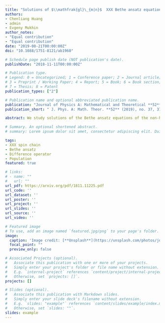 ```yaml
---
title: "Solutions of $\\mathfrak{gl}\_{m|n}$  XXX Bethe ansatz equation and rational difference operators"
authors:
- Chenliang Huang
- admin
- Evgeny Mukhin
author_notes:
- "Equal contribution"
- "Equal contribution"
date: "2019-08-21T00:00:00Z"
doi: "10.1088/1751-8121/ab1960"

# Schedule page publish date (NOT publication's date).
publishDate: "2018-11-11T00:00:00Z"

# Publication type.
# Legend: 0 = Uncategorized; 1 = Conference paper; 2 = Journal article;
# 3 = Preprint / Working Paper; 4 = Report; 5 = Book; 6 = Book section;
# 7 = Thesis; 8 = Patent
publication_types: ["2"]

# Publication name and optional abbreviated publication name.
publication: "Journal of Physics A: Mathematical and Theoretical **52** (2019), no. 37, 375204"
publication_short: " J. Phys. A: Math. Theor. **52** (2019), no. 37, 375204"

abstract: We study solutions of the Bethe ansatz equations of the non-homogeneous periodic XXX model associated to super Yangian $\\mathrm Y(\\mathfrak{gl}\_{m|n})$. To a solution we associate a rational difference operator $\\mathcal D$ and a superspace of rational functions $W$. We show that the set of complete factorizations of $\\mathcal D$ is in canonical bijection with the variety of superflags in $W$ and that each generic superflag defines a solution of the Bethe ansatz equation. We also give the analogous statements for the quasi-periodic supersymmetric spin chains.

# Summary. An optional shortened abstract.
# summary: Lorem ipsum dolor sit amet, consectetur adipiscing elit. Duis posuere tellus ac convallis placerat. Proin tincidunt magna sed ex sollicitudin condimentum.

tags:
- XXX spin chain
- Bethe ansatz
- Difference operator
- Population
featured: true

# links:
# - name: ""
#   url: ""
url_pdf: https://arxiv.org/pdf/1811.11225.pdf
url_code: ''
url_dataset: ''
url_poster: ''
url_project: ''
url_slides: ''
url_source: ''
url_video: ''

# Featured image
# To use, add an image named `featured.jpg/png` to your page's folder. 
image:
  caption: 'Image credit: [**Unsplash**](https://unsplash.com/photos/jdD8gXaTZsc)'
  focal_point: ""
  preview_only: false

# Associated Projects (optional).
#   Associate this publication with one or more of your projects.
#   Simply enter your project's folder or file name without extension.
#   E.g. `internal-project` references `content/project/internal-project/index.md`.
#   Otherwise, set `projects: []`.
projects: []

# Slides (optional).
#   Associate this publication with Markdown slides.
#   Simply enter your slide deck's filename without extension.
#   E.g. `slides: "example"` references `content/slides/example/index.md`.
#   Otherwise, set `slides: ""`.
slides: example
---
```


